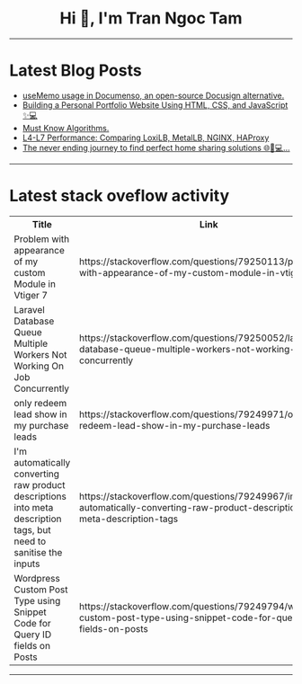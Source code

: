 <h1 align="center">Hi 👋, I'm Tran Ngoc Tam</h1>

---

# Latest Blog Posts 
<!-- BLOG-POST-LIST:START -->
- [useMemo usage in Documenso, an open-source Docusign alternative.](https://dev.to/thinkthroo/usememo-usage-in-documenso-an-open-source-docusign-alternative-49d6)
- [Building a Personal Portfolio Website Using HTML, CSS, and JavaScript ✨💻](https://dev.to/info_generalhazedawn_a3d/building-a-personal-portfolio-website-using-html-css-and-javascript-5d3e)
- [Must Know Algorithms.](https://dev.to/nozibul_islam_113b1d5334f/must-know-algorithms-3735)
- [L4-L7 Performance: Comparing LoxiLB, MetalLB, NGINX, HAProxy](https://dev.to/nikhilmalik/l4-l7-performance-comparing-loxilb-metallb-nginx-haproxy-1eh0)
- [The never ending journey to find perfect home sharing solutions 🌐📱💻...](https://dev.to/nalayak_engineer/the-never-ending-journey-to-find-perfect-home-sharing-solutions-1g07)
<!-- BLOG-POST-LIST:END -->

---

# Latest stack oveflow activity
<table>
  <tr><th>Title</th><th>Link</th></tr>
  <!-- STACKOVERFLOW:START --><tr><td>Problem with appearance of my custom Module in Vtiger 7</td><td>https://stackoverflow.com/questions/79250113/problem-with-appearance-of-my-custom-module-in-vtiger-7</td></tr><tr><td>Laravel Database Queue Multiple Workers Not Working On Job Concurrently</td><td>https://stackoverflow.com/questions/79250052/laravel-database-queue-multiple-workers-not-working-on-job-concurrently</td></tr><tr><td>only redeem lead show in my purchase leads</td><td>https://stackoverflow.com/questions/79249971/only-redeem-lead-show-in-my-purchase-leads</td></tr><tr><td>I&#39;m automatically converting raw product descriptions into meta description tags, but need to sanitise the inputs</td><td>https://stackoverflow.com/questions/79249967/im-automatically-converting-raw-product-descriptions-into-meta-description-tags</td></tr><tr><td>Wordpress Custom Post Type using Snippet Code for Query ID fields on Posts</td><td>https://stackoverflow.com/questions/79249794/wordpress-custom-post-type-using-snippet-code-for-query-id-fields-on-posts</td></tr><!-- STACKOVERFLOW:END -->
</table>

---


